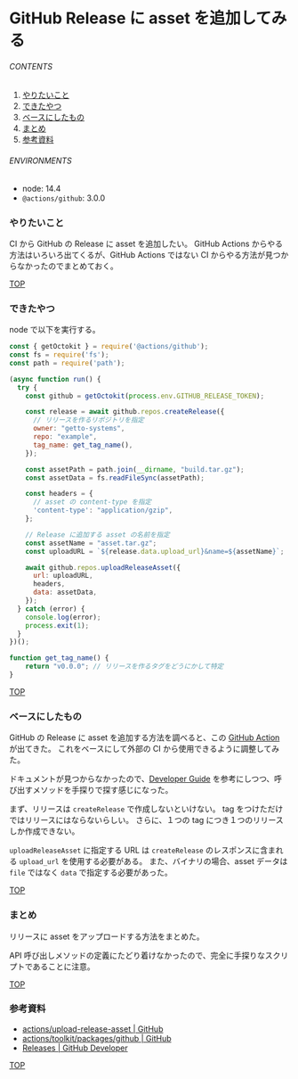 # GitHub Release に asset を追加してみる
<a id="top"></a>

###### CONTENTS

1. [やりたいこと](#purpose)
1. [できたやつ](#outcome)
1. [ベースにしたもの](#base)
1. [まとめ](#postscript)
1. [参考資料](#reference)


###### ENVIRONMENTS

- node: 14.4
- `@actions/github`: 3.0.0


<a id="purpose"></a>
### やりたいこと

CI から GitHub の Release に asset を追加したい。
GitHub Actions からやる方法はいろいろ出てくるが、GitHub Actions ではない CI からやる方法が見つからなかったのでまとめておく。


[TOP](#top)
<a id="outcome"></a>
### できたやつ

node で以下を実行する。

```javascript
const { getOctokit } = require('@actions/github');
const fs = require('fs');
const path = require('path');

(async function run() {
  try {
    const github = getOctokit(process.env.GITHUB_RELEASE_TOKEN);

    const release = await github.repos.createRelease({
      // リリースを作るリポジトリを指定
      owner: "getto-systems",
      repo: "example",
      tag_name: get_tag_name(),
    });

    const assetPath = path.join(__dirname, "build.tar.gz");
    const assetData = fs.readFileSync(assetPath);

    const headers = {
      // asset の content-type を指定
      'content-type': "application/gzip",
    };

    // Release に追加する asset の名前を指定
    const assetName = "asset.tar.gz";
    const uploadURL = `${release.data.upload_url}&name=${assetName}`;

    await github.repos.uploadReleaseAsset({
      url: uploadURL,
      headers,
      data: assetData,
    });
  } catch (error) {
    console.log(error);
    process.exit(1);
  }
})();

function get_tag_name() {
    return "v0.0.0"; // リリースを作るタグをどうにかして特定
}
```


[TOP](#top)
<a id="base"></a>
### ベースにしたもの

GitHub の Release に asset を追加する方法を調べると、この [GitHub Action](https://github.com/actions/upload-release-asset) が出てきた。
これをベースにして外部の CI から使用できるように調整してみた。

ドキュメントが見つからなかったので、[Developer Guide](https://developer.github.com/v3/repos/releases/) を参考にしつつ、呼び出すメソッドを手探りで探す感じになった。

まず、リリースは `createRelease` で作成しないといけない。
tag をつけただけではリリースにはならないらしい。
さらに、１つの tag につき１つのリリースしか作成できない。

`uploadReleaseAsset` に指定する URL は `createRelease` のレスポンスに含まれる `upload_url` を使用する必要がある。
また、バイナリの場合、asset データは `file` ではなく `data` で指定する必要があった。


[TOP](#top)
<a id="postscript"></a>
### まとめ

リリースに asset をアップロードする方法をまとめた。

API 呼び出しメソッドの定義にたどり着けなかったので、完全に手探りなスクリプトであることに注意。


[TOP](#top)
<a id="reference"></a>
### 参考資料

- [actions/upload-release-asset | GitHub](https://github.com/actions/upload-release-asset)
- [actions/toolkit/packages/github | GitHub](https://github.com/actions/toolkit/tree/master/packages/github)
- [Releases | GitHub Developer](https://developer.github.com/v3/repos/releases/)


[TOP](#top)
